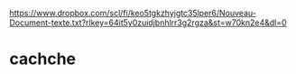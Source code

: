 https://www.dropbox.com/scl/fi/keo5tgkzhyjgtc35lper6/Nouveau-Document-texte.txt?rlkey=64it5y0zuidjbnhlrr3g2rgza&st=w70kn2e4&dl=0
# cachche
